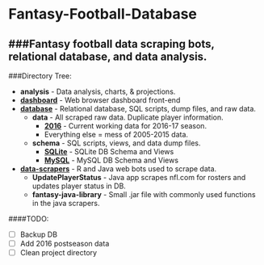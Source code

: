 # Fantasy-Football-Database
###Fantasy football data scraping bots, relational database, and data analysis.
-----
###Directory Tree:

- **analysis** - Data analysis, charts, & projections.
- <a href="https://github.com/edavis25/Fantasy-Football-Database/tree/master/dashboard">**dashboard**</a> - Web browser dashboard front-end
- <a href="https://github.com/edavis25/Fantasy-Football-Database/tree/master/database">**database**</a> - Relational database, SQL scripts, dump files, and raw data.
  - **data** - All scraped raw data. Duplicate player information.
    - <a href="https://github.com/edavis25/Fantasy-Football-Database/tree/master/database/data/2016">**2016**</a> - Current working data for 2016-17 season.
    - Everything else = mess of 2005-2015 data.
  - **schema** - SQL scripts, views, and data dump files.
    - <a href="https://github.com/edavis25/Fantasy-Football-Database/tree/master/database/schema/views">**SQLite**</a> - SQLite DB Schema and Views
    - <a href="https://github.com/edavis25/Fantasy-Football-Database/tree/master/database/schema/MySQL">**MySQL**</a> - MySQL DB Schema and Views
- <a href="https://github.com/edavis25/Fantasy-Football-Database/tree/master/data-scrapers">**data-scrapers**</a> - R and Java web bots used to scrape data.
  - **UpdatePlayerStatus** - Java app scrapes nfl.com for rosters and updates player status in DB.
  - **fantasy-java-library** - Small .jar file with commonly used functions in the java scrapers.

####TODO:
- [ ] Backup DB
- [ ] Add 2016 postseason data
- [ ] Clean project directory
